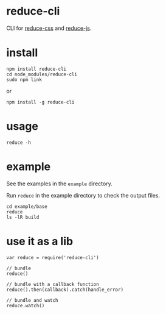 # reduce-cli
CLI for [reduce-css](https://github.com/zoubin/reduce-css) and [reduce-js](https://github.com/zoubin/reduce-js).

# install

```
npm install reduce-cli
cd node_modules/reduce-cli
sudo npm link
```
or

```
npm install -g reduce-cli
```

# usage

```
reduce -h
```

# example

See the examples in the `example` directory.

Run `reduce` in the example directory to check the output files.

```
cd example/base
reduce
ls -lR build
```

# use it as a lib
```
var reduce = require('reduce-cli')

// bundle
reduce()

// bundle with a callback function
reduce().then(callback).catch(handle_error)

// bundle and watch
reduce.watch()

```
